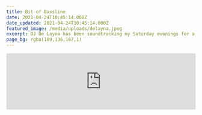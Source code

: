 ```yaml
---
title: Bit of Bassline
date: 2021-04-24T10:45:14.000Z
date_updated: 2021-04-24T10:45:14.000Z
featured_image: /media/uploads/delayna.jpeg
excerpt: DJ De Layna has been soundtracking my Saturday evenings for a while now.
page_bg: rgba(109,136,167,1)
---
```


<iframe width="100%" src="https://www.youtube.com/embed/3IOV1GEZQOs" title="YouTube video player" frameborder="0" allow="accelerometer; autoplay; clipboard-write; encrypted-media; gyroscope; picture-in-picture" allowfullscreen class="full-bleed aspect-video"></iframe>
